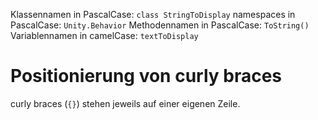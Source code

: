 Klassennamen in PascalCase:  `class StringToDisplay`
namespaces in PascalCase:    `Unity.Behavior`
Methodennamen in PascalCase: `ToString()`
Variablennamen in camelCase: `textToDisplay`

# Positionierung von curly braces
curly braces (`{}`) stehen jeweils auf einer eigenen Zeile.

